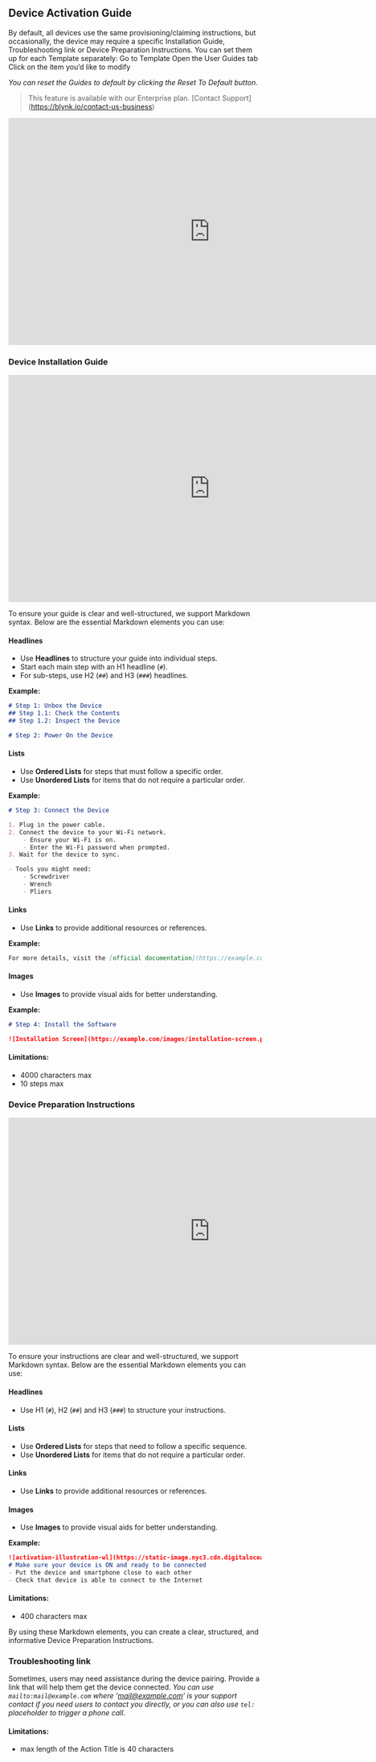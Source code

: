 ## Device Activation Guide
By default, all devices use the same provisioning/claiming instructions, but occasionally, the device may require a specific Installation Guide, Troubleshooting link or Device Preparation Instructions. You can set them up for each Template separately:
Go to Template
Open the User Guides tab
Click on the item you’d like to modify

_You can reset the Guides to default by clicking the Reset To Default button_.
> This feature is available with our Enterprise plan. [Contact Support] (https://blynk.io/contact-us-business)

<iframe style="border: 1px solid rgba(0, 0, 0, 0.1);" width="800" height="450" src="https://embed.figma.com/design/YLKVXxLLrTrK7nKmEA6IAq/Blynk.Documentation---source?node-id=14-21606&embed-host=share" allowfullscreen></iframe>

### Device Installation Guide
<iframe style="border: 1px solid rgba(0, 0, 0, 0.1);" width="800" height="450" src="https://embed.figma.com/design/YLKVXxLLrTrK7nKmEA6IAq/Blynk.Documentation---source?node-id=14-21094&embed-host=share" allowfullscreen></iframe>

To ensure your guide is clear and well-structured, we support Markdown syntax. Below are the essential Markdown elements you can use:

#### Headlines

- Use **Headlines** to structure your guide into individual steps.
- Start each main step with an H1 headline (`#`).
- For sub-steps, use H2 (`##`) and H3 (`###`) headlines.

**Example:**
```markdown
# Step 1: Unbox the Device
## Step 1.1: Check the Contents
## Step 1.2: Inspect the Device

# Step 2: Power On the Device
```

#### Lists

- Use **Ordered Lists** for steps that must follow a specific order.
- Use **Unordered Lists** for items that do not require a particular order.

**Example:**
```markdown
# Step 3: Connect the Device

1. Plug in the power cable.
2. Connect the device to your Wi-Fi network.
    - Ensure your Wi-Fi is on.
    - Enter the Wi-Fi password when prompted.
3. Wait for the device to sync.

- Tools you might need:
    - Screwdriver
    - Wrench
    - Pliers
```

#### Links

- Use **Links** to provide additional resources or references.

**Example:**
```markdown
For more details, visit the [official documentation](https://example.com/documentation).
```

#### Images

- Use **Images** to provide visual aids for better understanding.

**Example:**
```markdown
# Step 4: Install the Software

![Installation Screen](https://example.com/images/installation-screen.png)
```

#### Limitations:
- 4000 characters max
- 10 steps max

### Device Preparation Instructions
<iframe style="border: 1px solid rgba(0, 0, 0, 0.1);" width="800" height="450" src="https://embed.figma.com/design/YLKVXxLLrTrK7nKmEA6IAq/Blynk.Documentation---source?node-id=14-21096&embed-host=share" allowfullscreen></iframe>

To ensure your instructions are clear and well-structured, we support Markdown syntax. Below are the essential Markdown elements you can use:

#### Headlines

- Use H1 (`#`), H2 (`##`) and H3 (`###`)  to structure your instructions.

#### Lists

- Use **Ordered Lists** for steps that need to follow a specific sequence.
- Use **Unordered Lists** for items that do not require a particular order.

#### Links

- Use **Links** to provide additional resources or references.

#### Images

- Use **Images** to provide visual aids for better understanding.

**Example:**
```markdown
![activation-illustration-wl](https://static-image.nyc3.cdn.digitaloceanspaces.com/general/cloud-wifi.png)
# Make sure your device is ON and ready to be connected
- Put the device and smartphone close to each other
- Check that device is able to connect to the Internet

```


#### Limitations:
- 400 characters max


By using these Markdown elements, you can create a clear, structured, and informative Device Preparation Instructions. 
### Troubleshooting link
Sometimes, users may need assistance during the device pairing. Provide a link that will help them get the device connected.
_You can use `mailto:mail@example.com` where ‘mail@example.com’ is your support contact if you need users to contact you directly, or you can also use `tel:` placeholder to trigger a phone call_.
#### Limitations:
- max length of the Action Title is 40 characters
